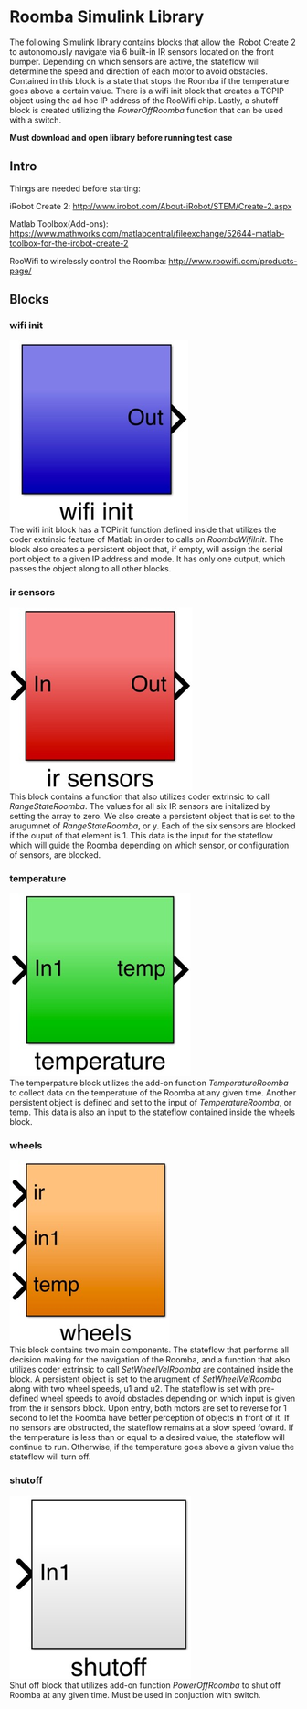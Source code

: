 # Roomba Simulink Library
The following Simulink library contains blocks that allow the iRobot Create 2 to autonomously navigate via 6 built-in IR sensors located on the front bumper. Depending on which sensors are active, the stateflow will determine the speed and direction of each motor to avoid obstacles. Contained in this block is a state that stops the Roomba if the temperature goes above a certain value. There is a wifi init block that creates a TCPIP object using the ad hoc IP address of the RooWifi chip. Lastly, a shutoff block is created utilizing the _PowerOffRoomba_ function that can be used with a switch.

**Must download and open library before running test case**

## Intro
Things are needed before starting:

iRobot Create 2:
http://www.irobot.com/About-iRobot/STEM/Create-2.aspx

Matlab Toolbox(Add-ons): 
https://www.mathworks.com/matlabcentral/fileexchange/52644-matlab-toolbox-for-the-irobot-create-2

RooWifi to wirelessly control the Roomba:
http://www.roowifi.com/products-page/

## Blocks
### **wifi init**
![wifi init](https://github.com/asoussan/markdown_images/blob/master/wifi%20init.jpg)  
The wifi init block has a TCPinit function defined inside that utilizes the coder extrinsic feature of Matlab in order to calls on _RoombaWifiInit_. The block also creates a persistent object that, if empty, will assign the serial port object to a given IP address and mode. It has only one output, which passes the object along to all other blocks.

### **ir sensors**
![ir sensors](https://github.com/asoussan/markdown_images/blob/master/ir%20sensors.jpg)  
This block contains a function that also utilizes coder extrinsic to call _RangeStateRoomba_. The values for all six IR sensors are initalized by setting the array to zero. We also create a persistent object that is set to the arugumnet of _RangeStateRoomba_, or y. Each of the six sensors are blocked if the ouput of that element is 1. This data is the input for the stateflow which will guide the Roomba depending on which sensor, or configuration of sensors, are blocked.

### **temperature**
![temperature](https://github.com/asoussan/markdown_images/blob/master/temperature.jpg)  
The temperpature block utilizes the add-on function _TemperatureRoomba_ to collect data on the temperature of the Roomba at any given time. Another persistent object is defined and set to the input of _TemperatureRoomba_, or temp. This data is also an input to the stateflow contained inside the wheels block.
### **wheels**
![wheels](https://github.com/asoussan/markdown_images/blob/master/wheels.jpg)  
This block contains two main components. The stateflow that performs all decision making for the navigation of the Roomba, and a function that also utilizes coder extrinsic to call _SetWheelVelRoomba_ are contained inside the block. A persistent object is set to the arugment of _SetWheelVelRoomba_ along with two wheel speeds, u1 and u2. The stateflow is set with pre-defined wheel speeds to avoid obstacles depending on which input is given from the ir sensors block. Upon entry, both motors are set to reverse for 1 second to let the Roomba have better perception of objects in front of it. If no sensors are obstructed, the stateflow remains at a slow speed foward. If the temperature is less than or equal to a desired value, the stateflow will continue to run. Otherwise, if the temperature goes above a given value the stateflow will turn off.
### **shutoff**
![shutoff](https://github.com/asoussan/markdown_images/blob/master/shutoff.jpg)  
Shut off block that utilizes add-on function _PowerOffRoomba_ to shut off Roomba at any given time. Must be used in conjuction with switch.
